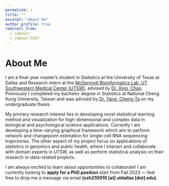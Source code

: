 ```yaml
---
permalink: /
title: ""
excerpt: "About me"
author_profile: true
redirect_from: 
  - /about/
  - /about.html
---
```


# About Me

I am a final-year master’s student in Statistics at the University of Texas at Dallas and Research intern at the [McDermott Bioinformatics Lab, UT Southwestern Medical Center (UTSW)](https://www.utsouthwestern.edu/labs/bioinformatics-lab/), advised by [Dr. Xing, Chao](https://profiles.utsouthwestern.edu/profile/92824/chao-xing.html). Previously I completed my bachelor degree in Statistics at National Cheng Kung University, Taiwan and was advised by [Dr. Yang, Cheng-Ta](https://psychology.ncku.edu.tw/en/Teacher_Detail.aspx?ID=c3a92ef1-d598-41eb-8211-b2d6b4033957) on my undergraduate thesis.

My primary research interest lies in developing novel statistical learning method and visualization for high-dimensional and complex data in biological and psychological science applications. Currently I am developing a time-varying graphical framework which aim to perform network and changepoint estimation for single-cell RNA sequencing trajectories. The other aspect of my project focus on applications of statistics in genomics and public health, where I interact and collaborate with domain experts in UTSW, as well as perform statistical analysis on their research or data-related projects. 

I am always excited to learn about opportunities to collaborate! I am currently looking to **apply for a PhD position** start from Fall 2023 — feel free to drop me a message via email **(cxh210010 [at] utdallas [dot] edu)**.
